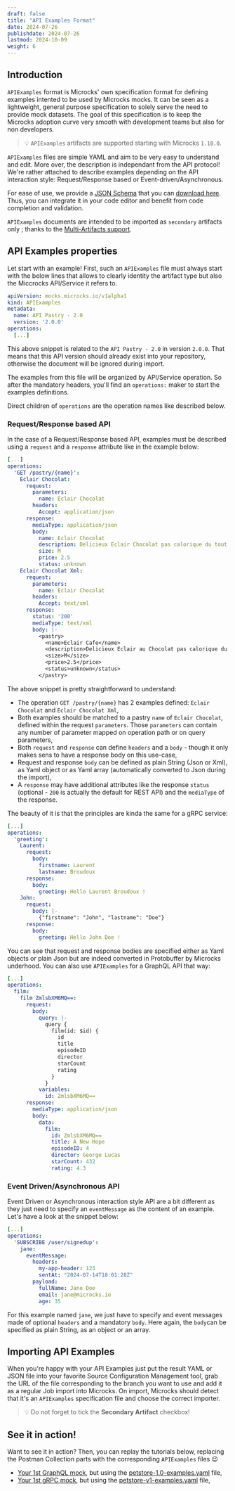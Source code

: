 ```yaml
---
draft: false
title: "API Examples Format"
date: 2024-07-26
publishdate: 2024-07-26
lastmod: 2024-10-09
weight: 6
---
```


## Introduction

`APIExamples` format is Microcks' own specification format for defining examples intented to be used by Microcks mocks. It can be seen as a lightweight, general purpose specification to solely serve the need to provide mock datasets. The goal of this specification is to keep the Microcks adoption curve very smooth with development teams but also for non developers.

> 💡 `APIExamples` artifacts are supported starting with Microcks `1.10.0`.

`APIExamples` files are simple YAML and aim to be very easy to understand and edit. More over, the description is independant from the API protocol! We're rather attached to describe examples depending on the API interaction style: Request/Response based or Event-driven/Asynchronous.

For ease of use, we provide a [JSON Schema](https://json-schema.org/) that you can [download here](https://microcks.io/schemas/APIExamples-v1alpha1-schema.json). Thus, you can integrate it in your code editor and benefit from code completion and validation.

`APIExamples` documents are intended to be imported as `secondary` artifacts only ; thanks to the [Multi-Artifacts support](/documentation/explanations/multi-artifacts).

## API Examples properties

Let start with an example! First, such an `APIExamples` file must always start with the below lines that allows to clearly identity the artifact type but also the Miccrocks API/Service it refers to.

```yml
apiVersion: mocks.microcks.io/v1alpha1
kind: APIExamples
metadata:
  name: API Pastry - 2.0
  version: '2.0.0'
operations:
  [...]
```

This above snippet is related to the `API Pastry - 2.0` in version `2.0.0`. That means that this API version should already exist into your repository, otherwise the document will be ignored during import.

The examples from this file will be organized by API/Service operation. So after the mandatory headers, you'll find an `operations:` maker to start the examples definitions.

Direct children of `operations` are the operation names like described below.

### Request/Response based API

In the case of a Request/Response based API, examples must be described using a `request` and a `response` attribute like in the example below:

```yml
[...]
operations:
  'GET /pastry/{name}':
    Eclair Chocolat:
      request:
        parameters:
          name: Eclair Chocolat
        headers:
          Accept: application/json
      response:
        mediaType: application/json
        body:
          name: Eclair Chocolat
          description: Delicieux Eclair Chocolat pas calorique du tout
          size: M
          price: 2.5
          status: unknown
    Eclair Chocolat Xml:
      request:
        parameters:
          name: Eclair Chocolat
        headers:
          Accept: text/xml
      response:
        status: '200'
        mediaType: text/xml
        body: |-
          <pastry>
            <name>Eclair Cafe</name>
            <description>Delicieux Eclair au Chocolat pas calorique du tout</description>
            <size>M</size>
            <price>2.5</price>
            <status>unknown</status>
          </pastry>
```

The above snippet is pretty straightforward to understand:

* The operation `GET /pastry/{name}` has 2 examples defined: `Eclair Chocolat` and `Eclair Chocolat Xml`,
* Both examples should be matched to a pastry `name` of `Eclair Chocolat`, defined within the request `parameters`. Those `parameters` can contain any number of parameter mapped on operation path or on query parameters,
* Both `request` and `response` can define `headers` and a `body` - though it only makes sens to have a response body on this use-case,
* Request and response `body` can be defined as plain String (Json or Xml), as Yaml object or as Yaml array (automatically converted to Json during the import),
* A `response` may have additional attributes like the response `status` (optional - `200` is actually the default for REST API) and the `mediaType` of the response.

The beauty of it is that the principles are kinda the same for a gRPC service:

```yml
[...]
operations:
  'greeting':
    Laurent:
      request:
        body:
          firstname: Laurent
          lastname: Broudoux
      response:
        body:
          greeting: Hello Laurent Broudoux !
    John:
      request:
        body: |-
          {"firstname": "John", "lastname": "Doe"}
      response:
        body:
          greeting: Hello John Doe !
```

You can see that request and response bodies are specified either as Yaml objects or plain Json but are indeed converted in Protobuffer by Microcks underhood. You can also use `APIExamples` for a GraphQL API that way:

```yml
[...]
operations:
  film:
    film ZmlsbXM6MQ==:
      request:
        body:
          query: |-
            query {
              film(id: $id) {
                id
                title
                episodeID
                director
                starCount
                rating
              }
            }
          variables:
            id: ZmlsbXM6MQ==
      response:
        mediaType: application/json
        body:
          data:
            film:
              id: ZmlsbXM6MQ==
              title: A New Hope
              episodeID: 4
              director: George Lucas
              starCount: 432
              rating: 4.3
```

### Event Driven/Asynchronous API

Event Driven or Asynchronous interaction style API are a bit different as they just need to specify an `eventMessage` as the content of an example. Let's have a look at the snippet below:

```yml
[...]
operations:
  'SUBSCRIBE /user/signedup':
    jane:
      eventMessage:
        headers:
          my-app-header: 123
          sentAt: "2024-07-14T18:01:28Z"
        payload:
          fullName: Jane Doe
          email: jane@microcks.io
          age: 35
```

For this example named `jane`, we just have to specify and event messages made of optional `headers` and a mandatory `body`. Here again, the `body`can be specified as plain String, as an object or an array.

## Importing API Examples

When you're happy with your API Examples just put the result YAML or JSON file into your favorite Source Configuration Management tool, grab the URL of the file corresponding to the branch you want to use and add it as a regular Job import into Microcks. On import, Microcks should detect that it's an `APIExamples` specification file and choose the correct importer.

> 💡 Do not forget to tick the **Secondary Artifact** checkbox!

## See it in action!

Want to see it in action? Then, you can replay the tutorials below, replacing the Postman Collection parts with the corresponding `APIExamples` files 😉

* [Your 1st GraphQL mock](/documentation/tutorials/first-graphql-mock), but using the [petstore-1.0-examples.yaml](/documentation/tutorials/petstore-1.0-examples.yaml) file,
* [Your 1st gRPC mock](/documentation/tutorials/first-grpc-mock), but using the [petstore-v1-examples.yaml](/documentation/tutorials/petstore-v1-examples.yaml) file,
